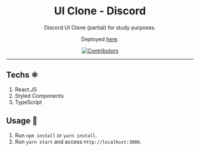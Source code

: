 <h1 align="center">
UI Clone - Discord
</h1>

<p align="center">Discord UI Clone (partial) for study purposes.</p>
<p align="center">Deployed <a href="https://5eebacb4481fb401ac6c67f7--keen-bose-5a3ef9.netlify.app/">here</a>.</p>

<p align="center">
  <a href="https://github.com/Rocketseat/youtube-clone-discord/graphs/contributors">
    <img src="https://img.shields.io/github/contributors/MrLopes-lab/Discord-clone-UI?color=%237159c1&logoColor=%237159c1&style=flat" 
    alt="Contributors">
  </a>
</p>

<hr>

## Techs ⚛

1. React.JS
2. Styled Components
3. TypeScript

## Usage 🧰

1. Run `npm install` or `yarn install`.<br />
2. Run `yarn start` and access `http://localhost:3000`.<br />
